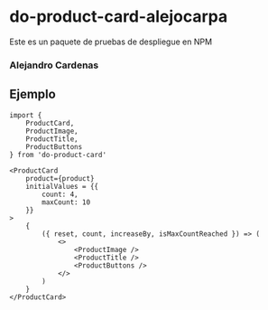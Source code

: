 # do-product-card-alejocarpa

Este es un paquete de pruebas de despliegue en NPM

### Alejandro Cardenas

## Ejemplo
```
import {
    ProductCard,
    ProductImage,
    ProductTitle,
    ProductButtons
} from 'do-product-card'
```
```
<ProductCard
    product={product}                
    initialValues = {{
        count: 4,
        maxCount: 10
    }}
>
    {
        ({ reset, count, increaseBy, isMaxCountReached }) => (
            <>
                <ProductImage />
                <ProductTitle />
                <ProductButtons />                                    
            </>
        )
    }
</ProductCard>
```